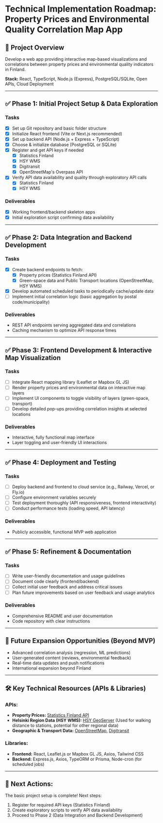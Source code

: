 # Technical Implementation Roadmap: Property Prices and Environmental Quality Correlation Map App

## 🎯 Project Overview

Develop a web app providing interactive map-based visualizations and correlations between property prices and environmental quality indicators in Finland.

**Stack:** React, TypeScript, Node.js (Express), PostgreSQL/SQLite, Open APIs, Cloud Deployment

---

## ✅ Phase 1: Initial Project Setup & Data Exploration

### Tasks
- [x] Set up Git repository and basic folder structure
- [x] Initialize React frontend (Vite or Next.js recommended)
- [x] Set up backend API (Node.js + Express + TypeScript)
- [x] Choose & initialize database (PostgreSQL or SQLite)
- [x] Register and get API keys if needed
  - [x] Statistics Finland
  - [x] HSY WMS
  - [x] Digitransit
  - [x] OpenStreetMap's Overpass API
- [x] Verify API data availability and quality through exploratory API calls
  - [x] Statistics Finland
  - [x] HSY WMS

### Deliverables
- [x] Working frontend/backend skeleton apps
- [x] Initial exploration script confirming data availability

---

## ✅ Phase 2: Data Integration and Backend Development

### Tasks
- [x] Create backend endpoints to fetch:
    - [x] Property prices (Statistics Finland API)
    - [x] Green-space data and Public Transport locations (OpenStreetMap, HSY WMS)
- [x] Develop automated scheduled tasks to periodically cache/update data
- [ ] Implement initial correlation logic (basic aggregation by postal code/municipality)

### Deliverables
- REST API endpoints serving aggregated data and correlations
- Caching mechanism to optimize API response times

---

## ✅ Phase 3: Frontend Development & Interactive Map Visualization

### Tasks
- [ ] Integrate React mapping library (Leaflet or Mapbox GL JS)
- [ ] Render property prices and environmental data on interactive map layers
- [ ] Implement UI components to toggle visibility of layers (green-space, transport)
- [ ] Develop detailed pop-ups providing correlation insights at selected locations

### Deliverables
- Interactive, fully functional map interface
- Layer toggling and user-friendly UI interactions

---

## ✅ Phase 4: Deployment and Testing

### Tasks
- [ ] Deploy backend and frontend to cloud service (e.g., Railway, Vercel, or Fly.io)
- [ ] Configure environment variables securely
- [ ] Test deployment thoroughly (API responsiveness, frontend interactivity)
- [ ] Conduct performance tests (loading speed, API latency)

### Deliverables
- Publicly accessible, functional MVP web application

---

## ✅ Phase 5: Refinement & Documentation

### Tasks
- [ ] Write user-friendly documentation and usage guidelines
- [ ] Document code clearly (frontend/backend)
- [ ] Collect initial user feedback and address critical issues
- [ ] Plan future improvements based on user feedback and usage analytics

### Deliverables
- Comprehensive README and user documentation
- Code repository with clear instructions

---

## 🔮 Future Expansion Opportunities (Beyond MVP)

- Advanced correlation analysis (regression, ML predictions)
- User-generated content (reviews, environmental feedback)
- Real-time data updates and push notifications
- International expansion beyond Finland

---

## 🛠️ Key Technical Resources (APIs & Libraries)

### APIs:
- **Property Prices:** [Statistics Finland API](https://www.stat.fi/org/avoindata/)
- **Helsinki Region Data (HSY WMS):** [HSY GeoServer](https://kartta.hsy.fi/geoserver/web/) (Used for walking distance to stations, potential for other regional data)
- **Geographic & Transport Data:** [OpenStreetMap](https://www.openstreetmap.org/), [Digitransit](https://digitransit.fi/en/developers/)

### Libraries:
- **Frontend:** React, Leaflet.js or Mapbox GL JS, Axios, Tailwind CSS
- **Backend:** Express.js, Axios, TypeORM or Prisma, Node-cron (for scheduled jobs)

---

## 🚩 Next Actions:

The basic project setup is complete! Next steps:
1. Register for required API keys (Statistics Finland)
2. Create exploratory scripts to verify API data availability
3. Proceed to Phase 2 (Data Integration and Backend Development)
